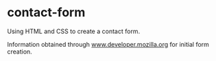 # contact-form

Using HTML and CSS to create a contact form.

Information obtained through www.developer.mozilla.org for initial form creation.
